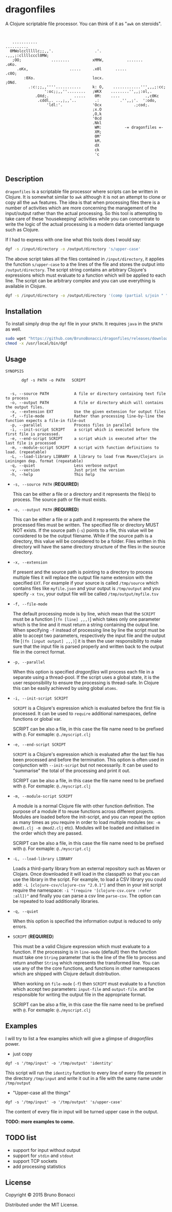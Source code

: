 # dragonfiles

A Clojure scriptable file processor.
You can think of it as "`awk` on steroids". 

```
                                                                                
                                                                                
   ...........                                                     ..........   
  0MWolcclllllc;;,,'.                  .'.                  .,,,;:cllllcccl0MW; 
   ;OO;             ........          xMMW,          .......             .oKo.  
     .oKx,                  .....     .x0l      .....                 .c0O;     
        :0Xo.                         locx.                         ;ONd.       
          .:c:;;,,''''...........     k: O,    ............''',,,;:cc;          
                 ':oc;;,,''........   ;WKX    ........'',,;:ol,.                
             .OXd;.           .....    0M:    ....           .,c0Kc             
              .cddl,. ..,;,,'..        .:         .'',,;'.  ':odo,              
                  'ldl:'.             'Ocx              .;cod;.                 
                                      ;x.O                                      
                                      ,O,k                                      
                                      '0cd                                      
                                      .Nkl                                      
                                       WM:          -= dragonfiles =-                            
                                       XM;                                  
                                       0M'                                      
                                       kM.                                      
                                       dX                                       
                                       ck                                       
                                       'c                                       
                                                                                
                                                                                

```

## Description

`dragonfiles` is a scriptable file processor where scripts can be written
in Clojure. It is somewhat similar to `awk` although it is not an attempt
to clone or copy all the `awk` features.
The idea is that when processing files there is a number of activities
which are more concerning the management of the input/output
rather than the actual processing. So this tool is attempting to
take care of these 'housekeeping' activities while you can concentrate
to write the logic of the actual processing is a modern data oriented
language such as Clojure.

If I had to express with one line what this tools does I would say:

```bash
dgf -s /input/directory -o /output/directory 's/upper-case'
```

The above script takes all the files contained in `/input/directory`, it
applies the function `s/upper-case` to a the lines of the file and
stores the output into `/output/directory`.  The script string contains
an arbitrary Clojure's expressions which must evaluate to a function
which will be applied to each line.  The script can be arbitrary complex
and you can use everything is available in Clojure.

```bash
dgf -s /input/directory -o /output/directory '(comp (partial s/join " ")  #(s/split % #"\W+") s/upper-case)'
```

## Installation

To install simply drop the `dgf` file in your `$PATH`. It requires `java` in the `$PATH` as well.

```bash
sudo wget "https://github.com/BrunoBonacci/dragonfiles/releases/download/v0.1.0/dgf" -O /usr/local/bin/dgf
chmod -x /usr/local/bin/dgf
```

## Usage

```
SYNOPSIS

       dgf -s PATH -o PATH   SCRIPT


  -s, --source PATH           A file or directory containing text file to process
  -o, --output PATH           A file or directory which will contains the output files.
  -x, --extension EXT         Use the given extension for output files
  -f, --file-mode             Rather than processing line-by-line the function expects a file-in file-out
  -p, --parallel              Process files in parallel
  -i, --init-script SCRIPT    a script which is executed before the first file is processed.
  -e, --end-script SCRIPT     a script which is executed after the last file is processed
  -m, --module-script SCRIPT  A script with function definitions to load. (repeatable)
  -L, --load-library LIBRARY  A library to load from Maven/Clojars in Leiningen dep. format (repeatable)
  -q, --quiet                 Less verbose output
  -v, --version               Just print the version
  -h, --help                  This help
```


  * `-s, --source PATH` (**REQUIRED**) 
  
    This can be either a file or a directory and it represents the
    file(s) to process.  The source path or file must exists.
    
  * `-o, --output PATH` (**REQUIRED**)
  
    This can be either a file or a path and it represents the where the
    processed files must be written. The specified file or directory
    MUST NOT exists.  If the source path (`-s`) points to a file, this
    value will be considered to be the output filename. While if the
    source path is a directory, this value will be considered to be a
    folder. Files written in this directory will have the same directory
    structure of the files in the source directory.
    
  * `-x, --extension`
  
    If present and the source path is pointing to a directory to process
    multiple files it will replace the output file name extension with
    the specified `EXT`. For example if your source is called
    `/tmp/source` which contains files like `myfile.json` and your
    output is `/tmp/output` and you specify `-x tsv`, your output file
    will be called `/tmp/output/myfile.tsv`
    
  * `-f, --file-mode`
  
    The default processing mode is by line, which mean that the `SCRIPT`
    must be a function [`(fn [line] ,,,)`] which takes only one
    parameter which is the line and it must return a string containing
    the output line. When specifying `-f` instead of processing line by
    line the script must be able to accept two parameters, respectively
    the input file and the output file [`(fn [input output] ,,,)`] it is
    then the user responsibility to make sure that the input file is
    parsed properly and written back to the output file in the correct
    format.
    
  * `-p, --parallel`
  
    When this option is specified *dragonfiles* will process each file
    in a separate using a thread-pool. If the script uses a global
    state, it is the user responsibility to ensure the processing is
    thread-safe.  In Clojure this can be easily achieved by using global
    `atoms`.
    
  * `-i, --init-script SCRIPT`

    `SCRIPT` is a Clojure's expression which is evaluated before the
    first file is processed. It can be used to `require` additional
    namespaces, define functions or global var.

    SCRIPT can be also a file, in this case the file name need to be
    prefixed with `@`. For exmaple: `@./myscript.clj`
    
  * `-e, --end-script SCRIPT`

    `SCRIPT` is a Clojure's expression which is evaluated after the last
    file has been processed and before the termination. This option is
    often used in conjunction with `--init-script` but not necessarily.
    It can be used to "summarise" the total of the processing and print
    it out.

    SCRIPT can be also a file, in this case the file name need to be
    prefixed with `@`. For exmaple: `@./myscript.clj`

  * `-m, --module-script SCRIPT`

    A module is a normal Clojure file with other function definition.
    The purpose of a module if to reuse functions across different
    projects. Modules are loaded before the init-script, and you can
    repeat the option as many times as you require in order to load
    multiple modules (ex: `-m @mod1.clj -m @mod2.clj` etc). Modules will
    be loaded and initialised in the order which they are passed.

    SCRIPT can be also a file, in this case the file name need to be
    prefixed with `@`. For exmaple: `@./myscript.clj`

  * `-L, --load-library LIBRARY`

    Loads a third-party library from an external repository such as
    Maven or Clojars. Once downloaded it will load in the classpath so
    that you can use the library in the script. For example, to load a
    CSV library you could add: `-L [clojure-csv/clojure-csv "2.0.1"]`
    and then in your init script require the namespace:
    `-i "(require '[clojure-csv.core :refer :all])"` and finally
    you can parse a csv line `parse-csv`. The option can be repeated
    to load additionally libraries.

  * `-q, --quiet`
  
    When this option is specified the information output is reduced
    to only errors.


  * `SCRIPT` (**REQUIRED**)
  
    This must be a valid Clojure expression which must evaluate to a
    function. If the processing is in `line-mode` (default) then the
    function must take one `String` parameter that is the line of the
    file to process and return another `String` which represents the
    transformed line. You can use any of the the core functions, and
    functions in other namespaces which are shipped with Clojure default
    distribution.
    
    When working on `file-mode` (`-f`) then `SCRIPT` must evaluate to a
    function which accept two parameters: `input-file` and
    `output-file`.  and be responsible for writing the output file in
    the appropriate format.
    
    SCRIPT can be also a file, in this case the file name need to be
    prefixed with `@`. For exmaple: `@./myscript.clj`

    
## Examples

I will try to list a few examples which will give a glimpse of
*dragonfiles* power.

  * just copy
  
  `dgf -s '/tmp/input' -o '/tmp/output' 'identity'`
  
  This script will run the `identity` function to every line of every
  file present in the directory `/tmp/input` and write it out in a file
  with the same name under `/tmp/output`
  
  
  * "Upper-case all the things"
  
  `dgf -s '/tmp/input' -o '/tmp/output' 's/upper-case'`
  
  The content of every file in input will be turned upper case in the output.
  
**TODO: more examples to come.**

## TODO list

  * support for input without output
  * support for `stdin` and `stdout`
  * support TCP sockets
  * add processing statistics

## License

Copyright © 2015 Bruno Bonacci

Distributed under the MIT License.
